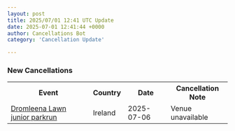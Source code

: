 ```yaml
---
layout: post
title: 2025/07/01 12:41 UTC Update
date: 2025-07-01 12:41:44 +0000
author: Cancellations Bot
category: 'Cancellation Update'

---
```


<h3>New Cancellations</h3>
<div class='hscrollable'>
<table style='width: 100%'>
    <tr>
        <th>Event</th>
        <th>Country</th>
        <th>Date</th>
        <th>Cancellation Note</th>
    </tr>
    <tr>
        <td><a href="https://www.parkrun.ie/dromleenalawn-juniors">Dromleena Lawn junior parkrun</a></td>
        <td>Ireland</td>
        <td>2025-07-06</td>
        <td>Venue unavailable</td>
    </tr>
</table>
</div>

